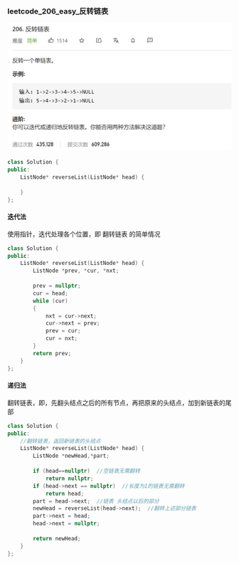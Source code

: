 ### leetcode_206_easy_反转链表

![image-20210222112032009](Untitled.assets/image-20210222112032009.png)

```c++
class Solution {
public:
    ListNode* reverseList(ListNode* head) {

    }
};
```

#### 迭代法

使用指针，迭代处理各个位置，即 翻转链表 的简单情况

```c++
class Solution {
public:
	ListNode* reverseList(ListNode* head) {
		ListNode *prev, *cur, *nxt;

		prev = nullptr;
		cur = head;
		while (cur)
		{
			nxt = cur->next;
			cur->next = prev;
			prev = cur;
			cur = nxt;
		}
		return prev;
	}
};
```

#### 递归法

翻转链表，即，先翻头结点之后的所有节点，再把原来的头结点，加到新链表的尾部

```c++
class Solution {
public:
	//翻转链表，返回新链表的头结点
	ListNode* reverseList(ListNode* head) {
		ListNode *newHead,*part;

		if (head==nullptr)  //空链表无需翻转
			return nullptr;
		if (head->next == nullptr)  //长度为1的链表无需翻转
			return head;
		part = head->next;  //链表 头结点以后的部分
		newHead = reverseList(head->next);  //翻转上述部分链表
		part->next = head;
		head->next = nullptr;

		return newHead;		
	}
};
```

